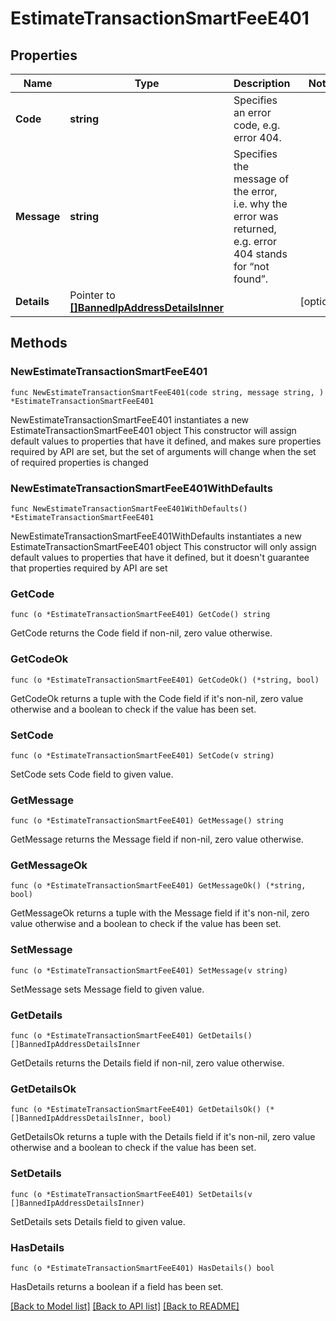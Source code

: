 # EstimateTransactionSmartFeeE401

## Properties

Name | Type | Description | Notes
------------ | ------------- | ------------- | -------------
**Code** | **string** | Specifies an error code, e.g. error 404. | 
**Message** | **string** | Specifies the message of the error, i.e. why the error was returned, e.g. error 404 stands for “not found”. | 
**Details** | Pointer to [**[]BannedIpAddressDetailsInner**](BannedIpAddressDetailsInner.md) |  | [optional] 

## Methods

### NewEstimateTransactionSmartFeeE401

`func NewEstimateTransactionSmartFeeE401(code string, message string, ) *EstimateTransactionSmartFeeE401`

NewEstimateTransactionSmartFeeE401 instantiates a new EstimateTransactionSmartFeeE401 object
This constructor will assign default values to properties that have it defined,
and makes sure properties required by API are set, but the set of arguments
will change when the set of required properties is changed

### NewEstimateTransactionSmartFeeE401WithDefaults

`func NewEstimateTransactionSmartFeeE401WithDefaults() *EstimateTransactionSmartFeeE401`

NewEstimateTransactionSmartFeeE401WithDefaults instantiates a new EstimateTransactionSmartFeeE401 object
This constructor will only assign default values to properties that have it defined,
but it doesn't guarantee that properties required by API are set

### GetCode

`func (o *EstimateTransactionSmartFeeE401) GetCode() string`

GetCode returns the Code field if non-nil, zero value otherwise.

### GetCodeOk

`func (o *EstimateTransactionSmartFeeE401) GetCodeOk() (*string, bool)`

GetCodeOk returns a tuple with the Code field if it's non-nil, zero value otherwise
and a boolean to check if the value has been set.

### SetCode

`func (o *EstimateTransactionSmartFeeE401) SetCode(v string)`

SetCode sets Code field to given value.


### GetMessage

`func (o *EstimateTransactionSmartFeeE401) GetMessage() string`

GetMessage returns the Message field if non-nil, zero value otherwise.

### GetMessageOk

`func (o *EstimateTransactionSmartFeeE401) GetMessageOk() (*string, bool)`

GetMessageOk returns a tuple with the Message field if it's non-nil, zero value otherwise
and a boolean to check if the value has been set.

### SetMessage

`func (o *EstimateTransactionSmartFeeE401) SetMessage(v string)`

SetMessage sets Message field to given value.


### GetDetails

`func (o *EstimateTransactionSmartFeeE401) GetDetails() []BannedIpAddressDetailsInner`

GetDetails returns the Details field if non-nil, zero value otherwise.

### GetDetailsOk

`func (o *EstimateTransactionSmartFeeE401) GetDetailsOk() (*[]BannedIpAddressDetailsInner, bool)`

GetDetailsOk returns a tuple with the Details field if it's non-nil, zero value otherwise
and a boolean to check if the value has been set.

### SetDetails

`func (o *EstimateTransactionSmartFeeE401) SetDetails(v []BannedIpAddressDetailsInner)`

SetDetails sets Details field to given value.

### HasDetails

`func (o *EstimateTransactionSmartFeeE401) HasDetails() bool`

HasDetails returns a boolean if a field has been set.


[[Back to Model list]](../README.md#documentation-for-models) [[Back to API list]](../README.md#documentation-for-api-endpoints) [[Back to README]](../README.md)


